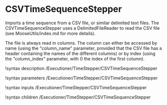 # CSVTimeSequenceStepper
Imports a time sequence from a CSV file, or similar delimited text files. 
The CSVTimeSequenceStepper uses a DelimitedFileReader to read the CSV file 
(see MooseUtils/index.md for more details).

The file is always read in columns. The column can either be accessed by name 
(using the "column_name" parameter, provided that the CSV file has a header 
containing the names of the different columns) or by index (using the 
"column_index" parameter, with 0 the index of the first column).

!syntax description /Executioner/TimeStepper/CSVTimeSequenceStepper

!syntax parameters /Executioner/TimeStepper/CSVTimeSequenceStepper

!syntax inputs /Executioner/TimeStepper/CSVTimeSequenceStepper

!syntax children /Executioner/TimeStepper/CSVTimeSequenceStepper
